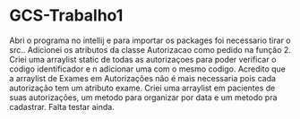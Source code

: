 # GCS-Trabalho1

Abri o programa no intellij e para importar os packages foi necessario tirar o src.. Adicionei os atributos da classe Autorizacao como pedido na função 2. Criei uma arraylist static de todas as autorizaçoes para poder verificar o codigo identificador e n adicionar uma com o mesmo codigo. Acredito que a arraylist de Exames em Autorizações não é mais necessaria pois cada autorização tem um atributo exame. Criei uma arraylist em pacientes de suas autorizações, um metodo para organizar por data e um metodo pra cadastrar. Falta testar ainda.
